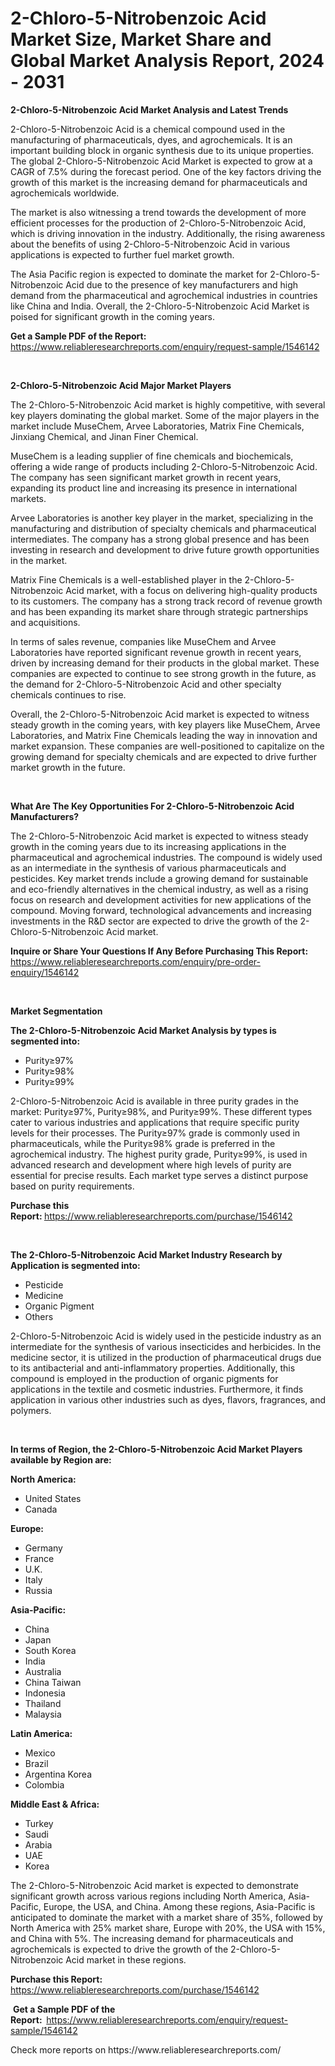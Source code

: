 <p><h1>2-Chloro-5-Nitrobenzoic Acid Market Size, Market Share and Global Market Analysis Report, 2024 - 2031</h1></p><p><strong>2-Chloro-5-Nitrobenzoic Acid Market Analysis and Latest Trends</strong></p>
<p><p>2-Chloro-5-Nitrobenzoic Acid is a chemical compound used in the manufacturing of pharmaceuticals, dyes, and agrochemicals. It is an important building block in organic synthesis due to its unique properties. The global 2-Chloro-5-Nitrobenzoic Acid Market is expected to grow at a CAGR of 7.5% during the forecast period. One of the key factors driving the growth of this market is the increasing demand for pharmaceuticals and agrochemicals worldwide.</p><p>The market is also witnessing a trend towards the development of more efficient processes for the production of 2-Chloro-5-Nitrobenzoic Acid, which is driving innovation in the industry. Additionally, the rising awareness about the benefits of using 2-Chloro-5-Nitrobenzoic Acid in various applications is expected to further fuel market growth.</p><p>The Asia Pacific region is expected to dominate the market for 2-Chloro-5-Nitrobenzoic Acid due to the presence of key manufacturers and high demand from the pharmaceutical and agrochemical industries in countries like China and India. Overall, the 2-Chloro-5-Nitrobenzoic Acid Market is poised for significant growth in the coming years.</p></p>
<p><strong>Get a Sample PDF of the Report:&nbsp;</strong> <a href="https://www.reliableresearchreports.com/enquiry/request-sample/1546142">https://www.reliableresearchreports.com/enquiry/request-sample/1546142</a></p>
<p>&nbsp;</p>
<p><strong>2-Chloro-5-Nitrobenzoic Acid Major Market Players</strong></p>
<p><p>The 2-Chloro-5-Nitrobenzoic Acid market is highly competitive, with several key players dominating the global market. Some of the major players in the market include MuseChem, Arvee Laboratories, Matrix Fine Chemicals, Jinxiang Chemical, and Jinan Finer Chemical.</p><p>MuseChem is a leading supplier of fine chemicals and biochemicals, offering a wide range of products including 2-Chloro-5-Nitrobenzoic Acid. The company has seen significant market growth in recent years, expanding its product line and increasing its presence in international markets.</p><p>Arvee Laboratories is another key player in the market, specializing in the manufacturing and distribution of specialty chemicals and pharmaceutical intermediates. The company has a strong global presence and has been investing in research and development to drive future growth opportunities in the market.</p><p>Matrix Fine Chemicals is a well-established player in the 2-Chloro-5-Nitrobenzoic Acid market, with a focus on delivering high-quality products to its customers. The company has a strong track record of revenue growth and has been expanding its market share through strategic partnerships and acquisitions.</p><p>In terms of sales revenue, companies like MuseChem and Arvee Laboratories have reported significant revenue growth in recent years, driven by increasing demand for their products in the global market. These companies are expected to continue to see strong growth in the future, as the demand for 2-Chloro-5-Nitrobenzoic Acid and other specialty chemicals continues to rise.</p><p>Overall, the 2-Chloro-5-Nitrobenzoic Acid market is expected to witness steady growth in the coming years, with key players like MuseChem, Arvee Laboratories, and Matrix Fine Chemicals leading the way in innovation and market expansion. These companies are well-positioned to capitalize on the growing demand for specialty chemicals and are expected to drive further market growth in the future.</p></p>
<p>&nbsp;</p>
<p><strong>What Are The Key Opportunities For 2-Chloro-5-Nitrobenzoic Acid Manufacturers?</strong></p>
<p><p>The 2-Chloro-5-Nitrobenzoic Acid market is expected to witness steady growth in the coming years due to its increasing applications in the pharmaceutical and agrochemical industries. The compound is widely used as an intermediate in the synthesis of various pharmaceuticals and pesticides. Key market trends include a growing demand for sustainable and eco-friendly alternatives in the chemical industry, as well as a rising focus on research and development activities for new applications of the compound. Moving forward, technological advancements and increasing investments in the R&D sector are expected to drive the growth of the 2-Chloro-5-Nitrobenzoic Acid market.</p></p>
<p><strong>Inquire or Share Your Questions If Any Before Purchasing This Report:</strong> <a href="https://www.reliableresearchreports.com/enquiry/pre-order-enquiry/1546142">https://www.reliableresearchreports.com/enquiry/pre-order-enquiry/1546142</a></p>
<p>&nbsp;</p>
<p><strong>Market Segmentation</strong></p>
<p><strong>The 2-Chloro-5-Nitrobenzoic Acid Market Analysis by types is segmented into:</strong></p>
<p><ul><li>Purity≥97%</li><li>Purity≥98%</li><li>Purity≥99%</li></ul></p>
<p><p>2-Chloro-5-Nitrobenzoic Acid is available in three purity grades in the market: Purity≥97%, Purity≥98%, and Purity≥99%. These different types cater to various industries and applications that require specific purity levels for their processes. The Purity≥97% grade is commonly used in pharmaceuticals, while the Purity≥98% grade is preferred in the agrochemical industry. The highest purity grade, Purity≥99%, is used in advanced research and development where high levels of purity are essential for precise results. Each market type serves a distinct purpose based on purity requirements.</p></p>
<p><strong>Purchase this Report:&nbsp;</strong><a href="https://www.reliableresearchreports.com/purchase/1546142">https://www.reliableresearchreports.com/purchase/1546142</a></p>
<p>&nbsp;</p>
<p><strong>The 2-Chloro-5-Nitrobenzoic Acid Market Industry Research by Application is segmented into:</strong></p>
<p><ul><li>Pesticide</li><li>Medicine</li><li>Organic Pigment</li><li>Others</li></ul></p>
<p><p>2-Chloro-5-Nitrobenzoic Acid is widely used in the pesticide industry as an intermediate for the synthesis of various insecticides and herbicides. In the medicine sector, it is utilized in the production of pharmaceutical drugs due to its antibacterial and anti-inflammatory properties. Additionally, this compound is employed in the production of organic pigments for applications in the textile and cosmetic industries. Furthermore, it finds application in various other industries such as dyes, flavors, fragrances, and polymers.</p></p>
<p>&nbsp;</p>
<p><strong>In terms of Region, the 2-Chloro-5-Nitrobenzoic Acid Market Players available by Region are:</strong></p>
<p>
    <p> <strong> North America: </strong>
        <ul>
            <li>United States</li>
            <li>Canada</li>
        </ul>
        </p> 
    <p> <strong> Europe: </strong>
        <ul>
            <li>Germany</li>
            <li>France</li>
            <li>U.K.</li>
            <li>Italy</li>
            <li>Russia</li>
        </ul>
        </p> 
    <p> <strong> Asia-Pacific: </strong>
        <ul>
            <li>China</li>
            <li>Japan</li>
            <li>South Korea</li>
            <li>India</li>
            <li>Australia</li>
            <li>China Taiwan</li>
            <li>Indonesia</li>
            <li>Thailand</li>
            <li>Malaysia</li>
        </ul>
        </p> 
    <p> <strong> Latin America: </strong>
        <ul>
            <li>Mexico</li>
            <li>Brazil</li>
            <li>Argentina Korea</li>
            <li>Colombia</li>
        </ul>
        </p> 
    <p> <strong> Middle East & Africa: </strong>
        <ul>
            <li>Turkey</li>
            <li>Saudi</li>
            <li>Arabia</li>
            <li>UAE</li>
            <li>Korea</li>
        </ul>
    </p>
    </p>
<p><p>The 2-Chloro-5-Nitrobenzoic Acid market is expected to demonstrate significant growth across various regions including North America, Asia-Pacific, Europe, the USA, and China. Among these regions, Asia-Pacific is anticipated to dominate the market with a market share of 35%, followed by North America with 25% market share, Europe with 20%, the USA with 15%, and China with 5%. The increasing demand for pharmaceuticals and agrochemicals is expected to drive the growth of the 2-Chloro-5-Nitrobenzoic Acid market in these regions.</p></p>
<p><strong>Purchase this Report: </strong><a href="https://www.reliableresearchreports.com/purchase/1546142">https://www.reliableresearchreports.com/purchase/1546142</a></p>
<p>&nbsp;<strong>Get a Sample PDF of the Report:&nbsp;&nbsp;</strong><a href="https://www.reliableresearchreports.com/enquiry/request-sample/1546142">https://www.reliableresearchreports.com/enquiry/request-sample/1546142</a></p>
<p><strong></strong></p>
<p>Check more reports on https://www.reliableresearchreports.com/</p>